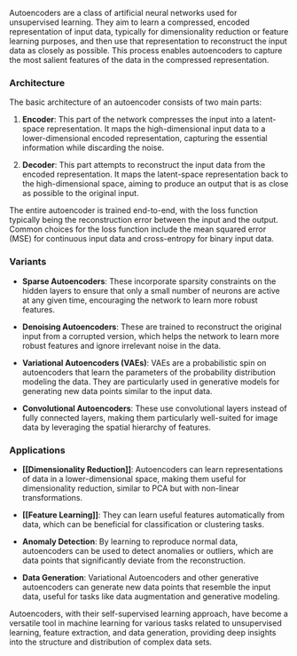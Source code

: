 Autoencoders are a class of artificial neural networks used for unsupervised learning. They aim to learn a compressed, encoded representation of input data, typically for dimensionality reduction or feature learning purposes, and then use that representation to reconstruct the input data as closely as possible. This process enables autoencoders to capture the most salient features of the data in the compressed representation.

### Architecture

The basic architecture of an autoencoder consists of two main parts:

1. **Encoder**: This part of the network compresses the input into a latent-space representation. It maps the high-dimensional input data to a lower-dimensional encoded representation, capturing the essential information while discarding the noise.
   
2. **Decoder**: This part attempts to reconstruct the input data from the encoded representation. It maps the latent-space representation back to the high-dimensional space, aiming to produce an output that is as close as possible to the original input.

The entire autoencoder is trained end-to-end, with the loss function typically being the reconstruction error between the input and the output. Common choices for the loss function include the mean squared error (MSE) for continuous input data and cross-entropy for binary input data.

### Variants

- **Sparse Autoencoders**: These incorporate sparsity constraints on the hidden layers to ensure that only a small number of neurons are active at any given time, encouraging the network to learn more robust features.

- **Denoising Autoencoders**: These are trained to reconstruct the original input from a corrupted version, which helps the network to learn more robust features and ignore irrelevant noise in the data.

- **Variational Autoencoders (VAEs)**: VAEs are a probabilistic spin on autoencoders that learn the parameters of the probability distribution modeling the data. They are particularly used in generative models for generating new data points similar to the input data.

- **Convolutional Autoencoders**: These use convolutional layers instead of fully connected layers, making them particularly well-suited for image data by leveraging the spatial hierarchy of features.

### Applications

- **[[Dimensionality Reduction]]**: Autoencoders can learn representations of data in a lower-dimensional space, making them useful for dimensionality reduction, similar to PCA but with non-linear transformations.

- **[[Feature Learning]]**: They can learn useful features automatically from data, which can be beneficial for classification or clustering tasks.

- **Anomaly Detection**: By learning to reproduce normal data, autoencoders can be used to detect anomalies or outliers, which are data points that significantly deviate from the reconstruction.

- **Data Generation**: Variational Autoencoders and other generative autoencoders can generate new data points that resemble the input data, useful for tasks like data augmentation and generative modeling.

Autoencoders, with their self-supervised learning approach, have become a versatile tool in machine learning for various tasks related to unsupervised learning, feature extraction, and data generation, providing deep insights into the structure and distribution of complex data sets.